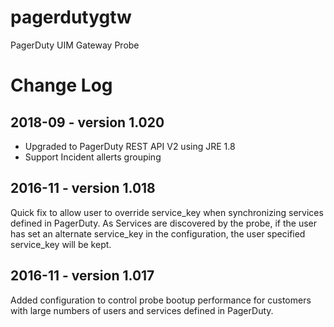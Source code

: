 # pagerdutygtw
PagerDuty UIM Gateway Probe


# Change Log

## 2018-09 - version 1.020
- Upgraded to PagerDuty REST API V2 using JRE 1.8
- Support Incident allerts grouping

## 2016-11 - version 1.018
Quick fix to allow user to override service_key when synchronizing services defined in PagerDuty.
As Services are discovered by the probe, if the user has set an alternate service_key in the <services>
configuration, the user specified service_key will be kept.

## 2016-11 - version 1.017
Added configuration to control probe bootup performance for customers with large numbers of users and
services defined in PagerDuty.

